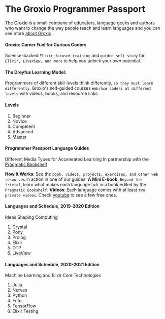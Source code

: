 # The Groxio Programmer Passport

[The Groxio](https://grox.io) is a small company of educators, language geeks and authors who want to change the way people teach and learn languages and you can see more [about Groxio](https://grox.io/about).

#### Groxio: Career Fuel for Curious Coders
Science-backed `Elixir-focused training` and `guided self study` for `Elixir, LiveView, and more` to help you unlock your own potential.

#### The Dreyfus Learning Model:
Programmers of different skill levels think differently, `so they must learn differently`.
Groxio's self-guided courses `embrace coders at different levels` with videos, books, and resource links.

#### Levels
1. Beginner
2. Novice
3. Competent
4. Advanced
5. Master

#### Programmer Passport Language Guides
Different Media Types for Accelerated Learning
In partnership with the [Pragmatic Bookshelf](https://pragprog.com)

__How It Works__: See the `book, videos, projects, exercises, and other web resources` in action in one of our guides.
__A Mini E-book__: `Beyond the trivial`, learn what makes each language tick in a book edited by the `Pragmatic Bookshelf`.
__Videos__: Each language comes with at least `two private videos`. Check [youtube](https://www.youtube.com/channel/UCE5KlC4hhy_QlXEYPgRKvVA) to see a few free ones.

#### Languages and Schedule, 2019-2020 Edition
Ideas Shaping Computing

1. Crystal
2. Pony
3. Prolog
4. Elixir
5. OTP
6. LiveView

#### Languages and Schedule, 2020-2021 Edition
Machine Learning and Elixir Core Technologies

1. Julia
2. Nerves
3. Python
4. Ecto
5. TensorFlow
6. Elixir Testing
